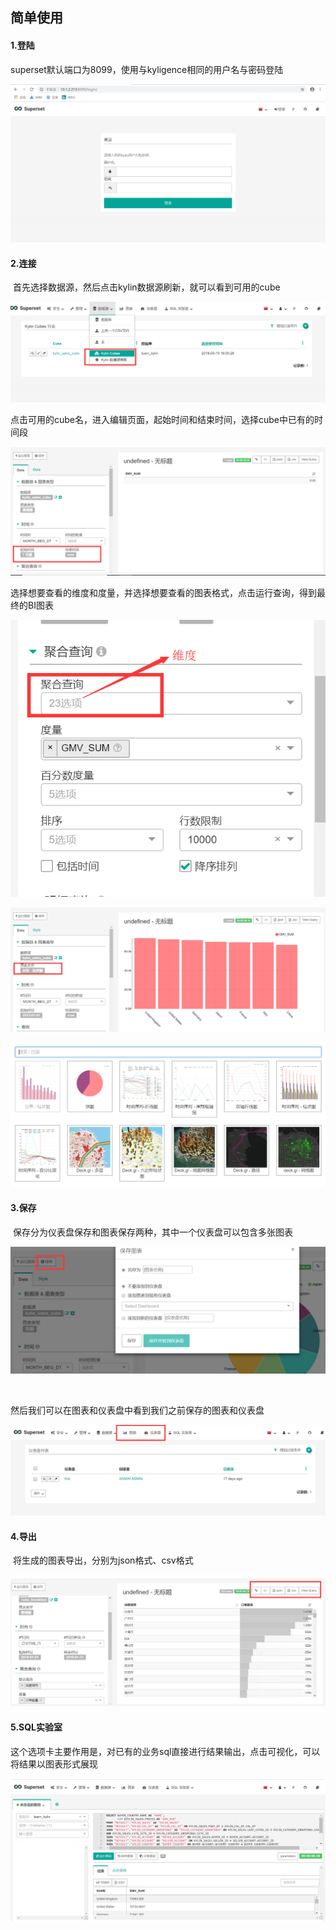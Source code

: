 ## 简单使用



#### **1.登陆**

superset默认端口为8099，使用与kyligence相同的用户名与密码登陆



![](Typora截图存放\1538963746.jpg)



#### **2.连接**

​	首先选择数据源，然后点击kylin数据源刷新，就可以看到可用的cube



![](Typora截图存放\1538963797.jpg)



​	点击可用的cube名，进入编辑页面，起始时间和结束时间，选择cube中已有的时间段



![](Typora截图存放\企业微信截图_15389638438763.png)



​	选择想要查看的维度和度量，并选择想要查看的图表格式，点击运行查询，得到最终的BI图表



![](Typora截图存放\企业微信截图_153896399622.png)





![](Typora截图存放\企业微信截图_15389641959249.png)





![](Typora截图存放\企业微信截图_15389642133718.png)



#### **3.保存**

​	保存分为仪表盘保存和图表保存两种，其中一个仪表盘可以包含多张图表



![](Typora截图存放\企业微信截图_15389643343291.png)

​	

然后我们可以在图表和仪表盘中看到我们之前保存的图表和仪表盘



![](Typora截图存放\企业微信截图_15389650083170.png)





#### **4.导出**

​	将生成的图表导出，分别为json格式、csv格式



![](Typora截图存放\1539066654.jpg)



#### **5.SQL实验室**

​	这个选项卡主要作用是，对已有的业务sql直接进行结果输出，点击可视化，可以将结果以图表形式展现



![](Typora截图存放\企业微信截图_15389651382641.png)
